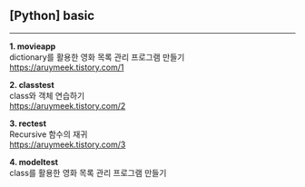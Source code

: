 ## [Python] basic
---
**1. movieapp**<br>
dictionary를 활용한 영화 목록 관리 프로그램 만들기<br>
https://aruymeek.tistory.com/1

**2. classtest**<br>
class와 객체 연습하기<br>
https://aruymeek.tistory.com/2

**3. rectest**<br>
Recursive 함수의 재귀<br>
https://aruymeek.tistory.com/3

**4. modeltest**<br>
class를 활용한 영화 목록 관리 프로그램 만들기<br>
